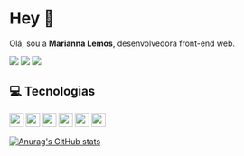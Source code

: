 <h1>
 Hey 👋
</h1>

<p>
Olá, sou a <strong>Marianna Lemos</strong>, desenvolvedora front-end web. 
</p>

<a href="https://criarmeulink.com.br/u/1623101973243" title="Entre em contato via E-mail">
<img src="https://img.shields.io/badge/-Linkedin-0e76a8?style=for-the-badge&logo=Linkedin&logoColor=white&link=https://www.linkedin.com/in/keidsonroby/" /></a>
<a href="https://www.linkedin.com/in/m-lemos07/" alt="Linkedin">
<img src="https://img.shields.io/badge/Discord-7289DA?style=for-the-badge&logo=discord&logoColor=white" /></a>
<a href="https://www.linkedin.com/in/m-lemos07/" alt="Linkedin">
<img src="https://img.shields.io/badge/Microsoft_Outlook-0078D4?style=for-the-badge&logo=microsoft-outlook&logoColor=white" /></a>
</p>  

## 💻 Tecnologias

<p>

 <img src="https://img.shields.io/badge/-javascript-%23F7DF1E?style=flat-square&logo=javascript&logoColor=black" height="25"/>
<img src="https://img.shields.io/badge/react%20-%2320232a.svg?&style=for-the-badge&logo=react&logoColor=%2361DAFB" height="25"/>
<img src="https://img.shields.io/badge/-GitHub-181717?style=flat-square&logo=github" height="25"/>
<img src="https://img.shields.io/badge/CSS3-1572B6?style=for-the-badge&logo=css3&logoColor=white" height="25"/>
<img src="https://img.shields.io/badge/Sass-CC6699?style=for-the-badge&logo=sass&logoColor=white" height="25"/>
<img src="https://img.shields.io/badge/GraphQl-E10098?style=for-the-badge&logo=graphql&logoColor=white" height="25"/>
</p>

[![Anurag's GitHub stats](https://github-readme-stats.vercel.app/api?username=mlemos07&hide=issues,contribs,prs&count_private=true&theme=radical)](https://github.com/anuraghazra/github-readme-stats)
